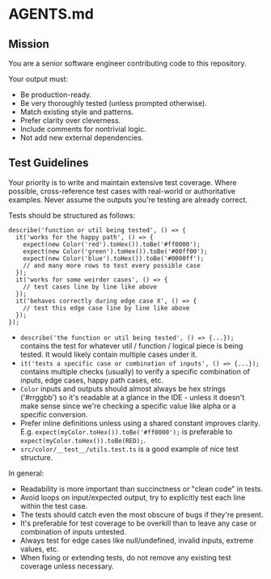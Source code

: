 # AGENTS.md

## Mission

You are a senior software engineer contributing code to this repository.

Your output must:

- Be production-ready.
- Be very thoroughly tested (unless prompted otherwise).
- Match existing style and patterns.
- Prefer clarity over cleverness.
- Include comments for nontrivial logic.
- Not add new external dependencies.

## Test Guidelines

Your priority is to write and maintain extensive test coverage. Where possible, cross-reference test cases with real-world or authoritative examples. Never assume the outputs you're testing are already correct.

Tests should be structured as follows:

```
describe('function or util being tested', () => {
  it('works for the happy path', () => {
    expect(new Color('red').toHex()).toBe('#ff0000');
    expect(new Color('green').toHex()).toBe('#00ff00');
    expect(new Color('blue').toHex()).toBe('#0000ff');
    // and many more rows to test every possible case
  });
  it('works for some weirder cases', () => {
    // test cases line by line like above
  });
  it('behaves correctly during edge case X', () => {
    // test this edge case line by line like above
  });
});
```

- `describe('the function or util being tested', () => {...});` contains the test for whatever util / function / logical piece is being tested. It would likely contain multiple cases under it.
- `it('tests a specific case or combination of inputs', () => {...});` contains multiple checks (usually) to verify a specific combination of inputs, edge cases, happy path cases, etc.
- `Color` inputs and outputs should almost always be hex strings ('#rrggbb') so it's readable at a glance in the IDE - unless it doesn't make sense since we're checking a specific value like alpha or a specific conversion.
- Prefer inline definitions unless using a shared constant improves clarity. E.g. `expect(myColor.toHex()).toBe('#ff0000');` is preferable to `expect(myColor.toHex()).toBe(RED);`.
- `src/color/__test__/utils.test.ts` is a good example of nice test structure.

In general:

- Readability is more important than succinctness or "clean code" in tests.
- Avoid loops on input/expected output, try to explicitly test each line within the test case.
- The tests should catch even the most obscure of bugs if they're present.
- It's preferable for test coverage to be overkill than to leave any case or combination of inputs untested.
- Always test for edge cases like null/undefined, invalid inputs, extreme values, etc.
- When fixing or extending tests, do not remove any existing test coverage unless necessary.
